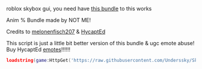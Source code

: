 roblox skybox gui, you need have [this bundle](https://www.roblox.com/bundles/148351107651039/pro-builder) to this works

Anim % Bundle made by NOT ME!

Credits to [melonenfisch207](https://www.roblox.com/users/723787584/profile) & [HycaptEd](https://www.roblox.com/users/538865812/profile)

This script is just a little bit better version of this bundle & ugc emote abuse! Buy HycaptEd [emotes](https://www.roblox.com/communities/4821920/Hys#!/store)!!!!!! 

```lua
loadstring(game:HttpGet('https://raw.githubusercontent.com/Underssky/Skybox-Script-GUI/refs/heads/main/Skybox-gui-Main.lua'))()
```
